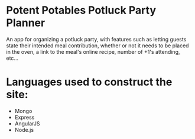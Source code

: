 # Potent Potables Potluck Party Planner
An app for organizing a potluck party, with features such as letting guests state their intended meal contribution, whether or not it needs to be placed in the oven, a link to the meal's online recipe, number of +1's attending, etc...

# Languages used to construct the site:
* Mongo
* Express
* AngularJS
* Node.js

